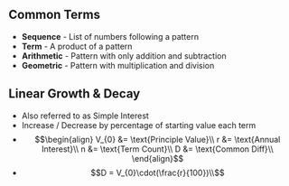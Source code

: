 ## Common Terms
- **Sequence** - List of numbers following a pattern
- **Term** - A product of a pattern
- **Arithmetic** - Pattern with only addition and subtraction
- **Geometric** - Pattern with multiplication and division
## Linear Growth & Decay
- Also referred to as Simple Interest
- Increase / Decrease by percentage of starting value each term
- $$\begin{align}
V_{0} &= \text{Principle Value}\\
r &= \text{Annual Interest}\\
n &= \text{Term Count}\\
D &= \text{Common Diff}\\ 
\end{align}$$
- $$D = V_{0}\cdot(\frac{r}{100})\\$$